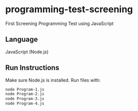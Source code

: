 # programming-test-screening
First Screening Programming Test using JavaScript


## Language
JavaScript (Node.js)

## Run Instructions
Make sure Node.js is installed. Run files with:
```bash
node Program-1.js
node Program-2.js
node Program-3.js
node Program-4.js


